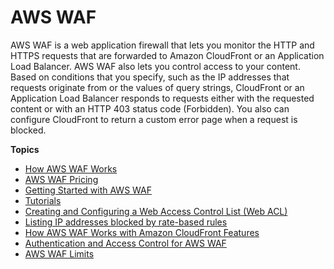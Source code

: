 # AWS WAF<a name="waf-chapter"></a>

AWS WAF is a web application firewall that lets you monitor the HTTP and HTTPS requests that are forwarded to Amazon CloudFront or an Application Load Balancer\. AWS WAF also lets you control access to your content\. Based on conditions that you specify, such as the IP addresses that requests originate from or the values of query strings, CloudFront or an Application Load Balancer responds to requests either with the requested content or with an HTTP 403 status code \(Forbidden\)\. You also can configure CloudFront to return a custom error page when a request is blocked\.

**Topics**
+ [How AWS WAF Works](how-aws-waf-works.md)
+ [AWS WAF Pricing](aws-waf-pricing.md)
+ [Getting Started with AWS WAF](getting-started.md)
+ [Tutorials](tutorials.md)
+ [Creating and Configuring a Web Access Control List \(Web ACL\)](web-acl.md)
+ [Listing IP addresses blocked by rate\-based rules](listing-managed-ips.md)
+ [How AWS WAF Works with Amazon CloudFront Features](cloudfront-features.md)
+ [Authentication and Access Control for AWS WAF](waf-auth-and-access-control.md)
+ [AWS WAF Limits](limits.md)